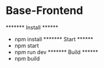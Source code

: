 # Base-Frontend
******* Install ******
- npm install
******* Start ******
- npm start
- npm run dev
******* Build ******
- npm build
